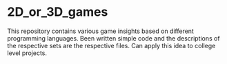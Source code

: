 # 2D_or_3D_games
This repository contains various game insights based on different programming languages.
Been written simple code and the descriptions of the respective sets are the respective files. Can apply this idea to college level projects.
